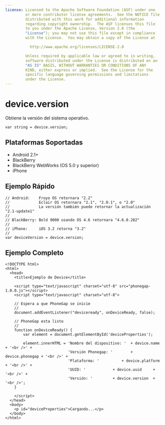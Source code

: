 ```yaml
---
license: Licensed to the Apache Software Foundation (ASF) under one
         or more contributor license agreements.  See the NOTICE file
         distributed with this work for additional information
         regarding copyright ownership.  The ASF licenses this file
         to you under the Apache License, Version 2.0 (the
         "License"); you may not use this file except in compliance
         with the License.  You may obtain a copy of the License at

           http://www.apache.org/licenses/LICENSE-2.0

         Unless required by applicable law or agreed to in writing,
         software distributed under the License is distributed on an
         "AS IS" BASIS, WITHOUT WARRANTIES OR CONDITIONS OF ANY
         KIND, either express or implied.  See the License for the
         specific language governing permissions and limitations
         under the License.
---
```


device.version
==============

Obtiene la versión del sistema operativo.

    var string = device.version;

Plataformas Soportadas
----------------------

- Android 2.1+
- BlackBerry
- BlackBerry WebWorks (OS 5.0 y superior)
- iPhone

Ejemplo Rápido
--------------

    // Android:    Froyo OS retornara "2.2"
    //             Eclair OS retornara "2.1", "2.0.1", o "2.0"
    //             La versión también puede retornar la actualización "2.1-update1" 
    //
    // BlackBerry: Bold 9000 usando OS 4.6 retornara "4.6.0.282"
    //
    // iPhone:     iOS 3.2 retorna "3.2"
    //
    var deviceVersion = device.version;

Ejemplo Completo
----------------

    <!DOCTYPE html>
    <html>
      <head>
        <title>Ejemplo de Device</title>

        <script type="text/javascript" charset="utf-8" src="phonegap-1.0.0.js"></script>
        <script type="text/javascript" charset="utf-8">

        // Espera a que PhoneGap se inicie
        //
        document.addEventListener("deviceready", onDeviceReady, false);

        // PhoneGap esta listo
        //
        function onDeviceReady() {
            var element = document.getElementById('deviceProperties');
        
            element.innerHTML = 'Nombre del dispositivo: '	+ device.name     + '<br />' + 
                                'Versión Phonegap: '		+ device.phonegap + '<br />' + 
                                'Plataforma: '			+ device.platform + '<br />' + 
                                'UUID: '			+ device.uuid     + '<br />' + 
                                'Versión: '			+ device.version  + '<br />';
        }

        </script>
      </head>
      <body>
        <p id="deviceProperties">Cargando...</p>
      </body>
    </html>
